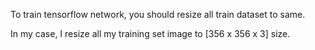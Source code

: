 To train tensorflow network, you should resize all train dataset to same. 

In my case, I resize all my training set image to [356 x 356 x 3] size.
